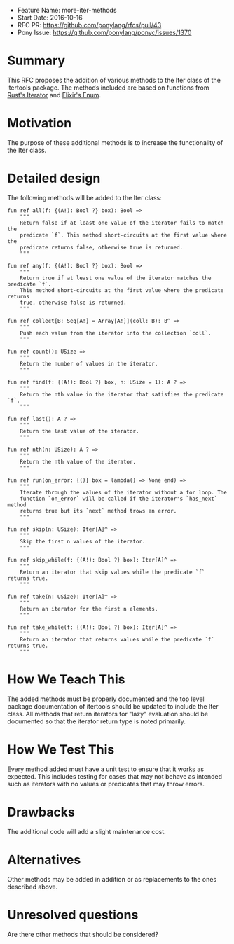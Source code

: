 - Feature Name: more-iter-methods
- Start Date: 2016-10-16
- RFC PR: https://github.com/ponylang/rfcs/pull/43
- Pony Issue: https://github.com/ponylang/ponyc/issues/1370

# Summary

This RFC proposes the addition of various methods to the Iter class of the itertools package. The methods included are based on functions from [Rust's Iterator](https://doc.rust-lang.org/std/iter/trait.Iterator.html) and [Elixir's Enum](http://elixir-lang.org/docs/stable/elixir/Enum.html).

# Motivation

The purpose of these additional methods is to increase the functionality of the Iter class.

# Detailed design

The following methods will be added to the Iter class:
```pony
fun ref all(f: {(A!): Bool ?} box): Bool =>
    """
    Return false if at least one value of the iterator fails to match the
    predicate `f`. This method short-circuits at the first value where the
    predicate returns false, otherwise true is returned.
    """

fun ref any(f: {(A!): Bool ?} box): Bool =>
    """
    Return true if at least one value of the iterator matches the predicate `f`.
    This method short-circuits at the first value where the predicate returns
    true, otherwise false is returned.
    """

fun ref collect[B: Seq[A!] = Array[A!]](coll: B): B^ =>
    """
    Push each value from the iterator into the collection `coll`.
    """

fun ref count(): USize =>
    """
    Return the number of values in the iterator.
    """

fun ref find(f: {(A!): Bool ?} box, n: USize = 1): A ? =>
    """
    Return the nth value in the iterator that satisfies the predicate `f`.
    """

fun ref last(): A ? =>
    """
    Return the last value of the iterator.
    """

fun ref nth(n: USize): A ? =>
    """
    Return the nth value of the iterator.
    """

fun ref run(on_error: {()} box = lambda() => None end) =>
    """
    Iterate through the values of the iterator without a for loop. The
    function `on_error` will be called if the iterator's `has_next` method
    returns true but its `next` method trows an error. 
    """

fun ref skip(n: USize): Iter[A]^ =>
    """
    Skip the first n values of the iterator.
    """

fun ref skip_while(f: {(A!): Bool ?} box): Iter[A]^ =>
    """
    Return an iterator that skip values while the predicate `f` returns true.
    """

fun ref take(n: USize): Iter[A]^ =>
    """
    Return an iterator for the first n elements.
    """

fun ref take_while(f: {(A!): Bool ?} box): Iter[A]^ =>
    """
    Return an iterator that returns values while the predicate `f` returns true.
    """

```

# How We Teach This

The added methods must be properly documented and the top level package documentation of itertools should be updated to include the Iter class. All methods that return iterators for "lazy" evaluation should be documented so that the iterator return type is noted primarily.

# How We Test This

Every method added must have a unit test to ensure that it works as expected. This includes testing for cases that may not behave as intended such as iterators with no values or predicates that may throw errors.

# Drawbacks

The additional code will add a slight maintenance cost.

# Alternatives

Other methods may be added in addition or as replacements to the ones described above.

# Unresolved questions

Are there other methods that should be considered?
